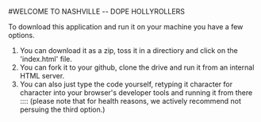 #WELCOME TO NASHVILLE       --        DOPE HOLLYROLLERS

To download this application and run it on your machine you have a few options.

1. You can download it as a zip, toss it in a directiory and click on the 'index.html' file.
2. You can fork it to your github, clone the drive and run it from an internal HTML server.
3. You can also just type the code yourself, retyping it character for character into your browser's developer tools and running it from there  
                                                        :::: (please note that for health reasons, we actively recommend not persuing the third option.)